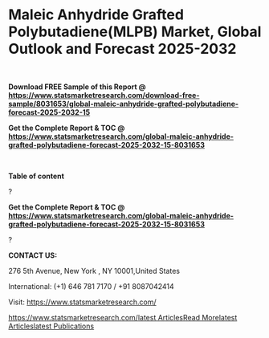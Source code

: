 <h1>Maleic Anhydride Grafted Polybutadiene(MLPB) Market, Global Outlook and Forecast 2025-2032</h1><br/><p><strong>Download FREE Sample of this Report @ <a href="https://www.statsmarketresearch.com/download-free-sample/8031653/global-maleic-anhydride-grafted-polybutadiene-forecast-2025-2032-15">https://www.statsmarketresearch.com/download-free-sample/8031653/global-maleic-anhydride-grafted-polybutadiene-forecast-2025-2032-15</a></strong></p>
 
 
 
 <div><b>Get the Complete Report & TOC @ <a href="https://www.statsmarketresearch.com/global-maleic-anhydride-grafted-polybutadiene-forecast-2025-2032-15-8031653">https://www.statsmarketresearch.com/global-maleic-anhydride-grafted-polybutadiene-forecast-2025-2032-15-8031653</a></b></div>
 
 
 
 <p><br />
 
 <b>Table of content</b></p>
 
 
 
 <p>? </p>
 
 
 
 <div><b>Get the Complete Report & TOC @ <a href="https://www.statsmarketresearch.com/global-maleic-anhydride-grafted-polybutadiene-forecast-2025-2032-15-8031653">https://www.statsmarketresearch.com/global-maleic-anhydride-grafted-polybutadiene-forecast-2025-2032-15-8031653</a></b></div>
 
 
 
 <p>? </p>
 
 
 
 <p><b>CONTACT US:</b><br />
 
 276 5th Avenue, New York , NY 10001,United States<br />
 
 International: (+1) 646 781 7170 / +91 8087042414<br />
 
 Visit: <a href="https://www.statsmarketresearch.com/">https://www.statsmarketresearch.com/</a><br />
 
 <a href="https://gyeongbokgung.com">https://www.statsmarketresearch.com/</a><a href="https://hallyeomaritime.com">latest Articles</a><a href="https://jingwansa.com">Read More</a><a href="https://nguoiviet.jp/">latest Articles</a><a href="https://www.intelmarketresearch.com/">latest Publications</a></p>